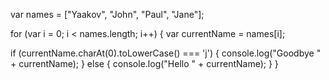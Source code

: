 var names = ["Yaakov", "John", "Paul", "Jane"];

for (var i = 0; i < names.length; i++) {
  var currentName = names[i];
  
  if (currentName.charAt(0).toLowerCase() === 'j') {
    console.log("Goodbye " + currentName);
  } else {
    console.log("Hello " + currentName);
  }
}
